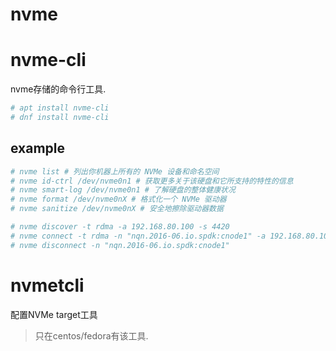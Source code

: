 # nvme

# nvme-cli
nvme存储的命令行工具.

```bash
# apt install nvme-cli
# dnf install nvme-cli
```

## example
```bash
# nvme list # 列出你机器上所有的 NVMe 设备和命名空间
# nvme id-ctrl /dev/nvme0n1 # 获取更多关于该硬盘和它所支持的特性的信息
# nvme smart-log /dev/nvme0n1 # 了解硬盘的整体健康状况
# nvme format /dev/nvme0nX # 格式化一个 NVMe 驱动器
# nvme sanitize /dev/nvme0nX # 安全地擦除驱动器数据

# nvme discover -t rdma -a 192.168.80.100 -s 4420
# nvme connect -t rdma -n "nqn.2016-06.io.spdk:cnode1" -a 192.168.80.100 -s 4420
# nvme disconnect -n "nqn.2016-06.io.spdk:cnode1"
```

# nvmetcli
配置NVMe target工具

> 只在centos/fedora有该工具.
